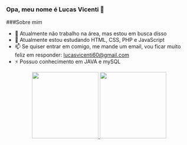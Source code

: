 ### Opa, meu nome é Lucas Vicenti 👋

###Sobre mim


- 🔭 Atualmente não trabalho na área, mas estou em busca disso
- 🌱 Atualmente estou estudando HTML, CSS, PHP e JavaScript
- 📫 Se quiser entrar em comigo, me mande um email, vou ficar muito feliz em responder: lucasvicenti60@gmail.com
- ⚡ Possuo conhecimento em JAVA e mySQL



<div align="center">
  <a href="https://github.com/LucasVicenti12">
  <img height="180em" src="https://github-readme-stats.vercel.app/api?username=LucasVicenti12&show_icons=true&theme=synthwave&include_all_commits=true&count_private=true&border_radius=0px"
       />
  <img height="180em" src="https://github-readme-stats.vercel.app/api/top-langs/?username=LucasVicenti12&layout=compact&langs_count=7&theme=synthwave&border_radius=0px"/>
</div>
